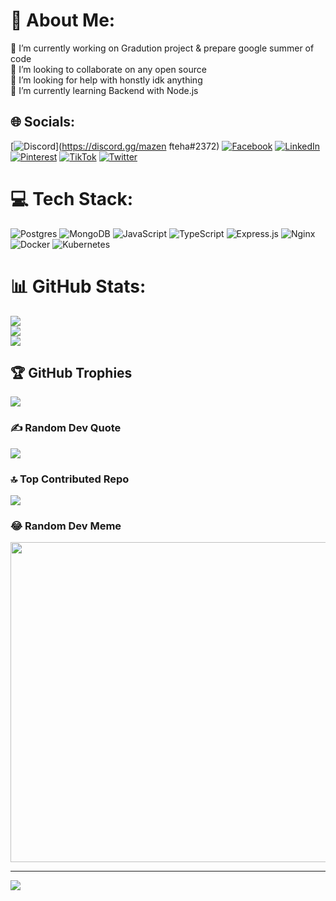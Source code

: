 # 💫 About Me:
🔭 I’m currently working on Gradution project & prepare google summer of code <br>👯 I’m looking to collaborate on any open source <br>🤝 I’m looking for help with honstly idk anything <br>🌱 I’m currently learning Backend with Node.js <br>


## 🌐 Socials:
[![Discord](https://img.shields.io/badge/Discord-%237289DA.svg?logo=discord&logoColor=white)](https://discord.gg/mazen fteha#2372) [![Facebook](https://img.shields.io/badge/Facebook-%231877F2.svg?logo=Facebook&logoColor=white)](https://facebook.com/https://www.facebook.com/mazen.mohamed.9480111) [![LinkedIn](https://img.shields.io/badge/LinkedIn-%230077B5.svg?logo=linkedin&logoColor=white)](https://linkedin.com/in/https://www.linkedin.com/in/mazen-mohamed-b55294230) [![Pinterest](https://img.shields.io/badge/Pinterest-%23E60023.svg?logo=Pinterest&logoColor=white)](https://pinterest.com/https://pin.it/53v4n2j) [![TikTok](https://img.shields.io/badge/TikTok-%23000000.svg?logo=TikTok&logoColor=white)](https://tiktok.com/@https://www.tiktok.com/@mazen9045?_r=1&_d=dmjlcm5fjfcllf&sec_uid=MS4wLjABAAAAGuDN3B2SXzsrjVOPimApzfxenjDDFhscxFV4YWNR4ZPleqVEE4jB0ep6Z9i2weIF&share_author_id=6810294628354130950&sharer_language=en&source=h5_m&u_code=dbhddgm6m44khc&timestamp=1689080559&user_id=6810294628354130950&sec_user_id=MS4wLjABAAAAGuDN3B2SXzsrjVOPimApzfxenjDDFhscxFV4YWNR4ZPleqVEE4jB0ep6Z9i2weIF&utm_source=whatsapp&utm_campaign=client_share&utm_medium=android&share_iid=7251075898752927494&share_link_id=8c17d9fc-b6cf-484c-8724-7f6f460f31f1&share_app_id=1233&ugbiz_name=Account&ug_btm=b8727%2Cb4907&social_share_type=5) [![Twitter](https://img.shields.io/badge/Twitter-%231DA1F2.svg?logo=Twitter&logoColor=white)](https://twitter.com/https://twitter.com/____Mazen?t=1LP8hP8VMxgm1oXSQYmQUw&s=09) 

# 💻 Tech Stack:
![Postgres](https://img.shields.io/badge/postgres-%23316192.svg?style=for-the-badge&logo=postgresql&logoColor=white) ![MongoDB](https://img.shields.io/badge/MongoDB-%234ea94b.svg?style=for-the-badge&logo=mongodb&logoColor=white) ![JavaScript](https://img.shields.io/badge/javascript-%23323330.svg?style=for-the-badge&logo=javascript&logoColor=%23F7DF1E) ![TypeScript](https://img.shields.io/badge/typescript-%23007ACC.svg?style=for-the-badge&logo=typescript&logoColor=white) ![Express.js](https://img.shields.io/badge/express.js-%23404d59.svg?style=for-the-badge&logo=express&logoColor=%2361DAFB) ![Nginx](https://img.shields.io/badge/nginx-%23009639.svg?style=for-the-badge&logo=nginx&logoColor=white) ![Docker](https://img.shields.io/badge/docker-%230db7ed.svg?style=for-the-badge&logo=docker&logoColor=white) ![Kubernetes](https://img.shields.io/badge/kubernetes-%23326ce5.svg?style=for-the-badge&logo=kubernetes&logoColor=white)
# 📊 GitHub Stats:
![](https://github-readme-stats.vercel.app/api?username=mazenfteha&theme=dark&hide_border=false&include_all_commits=false&count_private=false)<br/>
![](https://github-readme-streak-stats.herokuapp.com/?user=mazenfteha&theme=dark&hide_border=false)<br/>
![](https://github-readme-stats.vercel.app/api/top-langs/?username=mazenfteha&theme=dark&hide_border=false&include_all_commits=false&count_private=false&layout=compact)

## 🏆 GitHub Trophies
![](https://github-profile-trophy.vercel.app/?username=mazenfteha&theme=radical&no-frame=false&no-bg=false&margin-w=4)

### ✍️ Random Dev Quote
![](https://quotes-github-readme.vercel.app/api?type=horizontal&theme=radical)

### 🔝 Top Contributed Repo
![](https://github-contributor-stats.vercel.app/api?username=mazenfteha&limit=5&theme=dracula&combine_all_yearly_contributions=true)

### 😂 Random Dev Meme
<img src="https://rm.up.railway.app/" width="512px"/>

---
[![](https://visitcount.itsvg.in/api?id=mazenfteha&icon=0&color=0)](https://visitcount.itsvg.in)

<!-- Proudly created with GPRM ( https://gprm.itsvg.in ) -->
